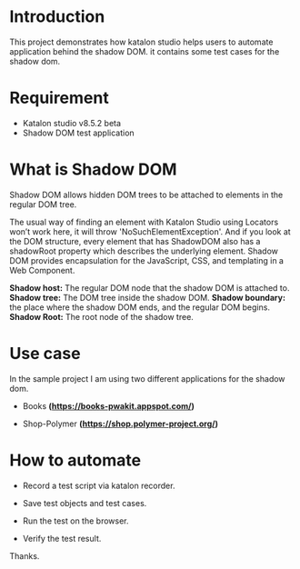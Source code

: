 
# Introduction

This project demonstrates how katalon studio helps users to automate application behind the shadow DOM. it contains some test cases for the shadow dom.

# Requirement

* Katalon studio v8.5.2 beta
* Shadow DOM test application

# What is Shadow DOM

Shadow DOM allows hidden DOM trees to be attached to elements in the regular DOM tree.

The usual way of finding an element with Katalon Studio using Locators won’t work here,  it will throw 'NoSuchElementException'. And if you look at the DOM structure, every element that has ShadowDOM also has a shadowRoot property which describes the underlying element. Shadow DOM provides encapsulation for the JavaScript, CSS, and templating in a Web Component.

**Shadow host:** The regular DOM node that the shadow DOM is attached to.
**Shadow tree:** The DOM tree inside the shadow DOM.
**Shadow boundary:** the place where the shadow DOM ends, and the regular DOM begins.
**Shadow Root:** The root node of the shadow tree.


# Use case

In the sample project I am using two different applications for the shadow dom.

* Books **(https://books-pwakit.appspot.com/)**

* Shop-Polymer **(https://shop.polymer-project.org/)**


# How to automate

* Record a test script via katalon recorder.

* Save test objects and test cases.

* Run the test on the browser.

* Verify the test result.


Thanks.
